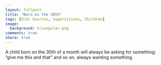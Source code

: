```yaml
---
layout: fullpost
title: "Born on the 30th"
tags: [Oral Sources, Supersitions, Children]
image:
  background: triangular.png
comments: true
share: true
---
```

A child born on the 30th of a month will always be asking for something: “give me this and that” and so on, always wanting something.
